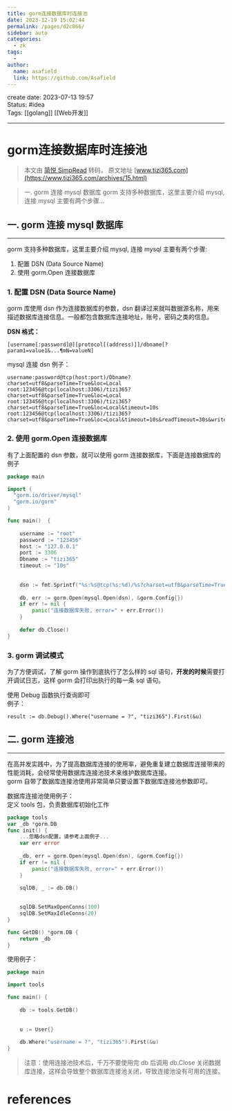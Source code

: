 ```yaml
---
title: gorm连接数据库时连接池
date: 2023-12-19 15:02:44
permalink: /pages/d2c866/
sidebar: auto
categories:
  - zk
tags:
  - 
author: 
  name: asafield
  link: https://github.com/Asafield
---
```


create date: 2023-07-13 19:57  
Status: #idea  
Tags: [[golang]] [[Web开发]]

---

# gorm连接数据库时连接池
> 本文由 [简悦 SimpRead](http://ksria.com/simpread/) 转码， 原文地址 [www.tizi365.com](https://www.tizi365.com/archives/15.html)

> 一. gorm 连接 mysql 数据库 gorm 支持多种数据库，这里主要介绍 mysql, 连接 mysql 主要有两个步骤...

## 一. gorm 连接 mysql 数据库

--------------------

gorm 支持多种数据库，这里主要介绍 mysql, 连接 mysql 主要有两个步骤:

1.  配置 DSN (Data Source Name)
2.  使用 gorm.Open 连接数据库

### 1. 配置 DSN (Data Source Name)

gorm 库使用 dsn 作为连接数据库的参数，dsn 翻译过来就叫数据源名称，用来描述数据库连接信息。一般都包含数据库连接地址，账号，密码之类的信息。

**DSN 格式：**

```
[username[:password]@][protocol[(address)]]/dbname[?param1=value1&...¶mN=valueN]
```

mysql 连接 dsn 例子：

```
username:password@tcp(host:port)/Dbname?charset=utf8&parseTime=True&loc=Local
root:123456@tcp(localhost:3306)/tizi365?charset=utf8&parseTime=True&loc=Local
root:123456@tcp(localhost:3306)/tizi365?charset=utf8&parseTime=True&loc=Local&timeout=10s
root:123456@tcp(localhost:3306)/tizi365?charset=utf8&parseTime=True&loc=Local&timeout=10s&readTimeout=30s&writeTimeout=60s
```

### 2. 使用 gorm.Open 连接数据库

有了上面配置的 dsn 参数，就可以使用 gorm 连接数据库，下面是连接数据库的例子

```go
package main

import (
  "gorm.io/driver/mysql"
  "gorm.io/gorm"
)

func main()  {
    
	username := "root"  
	password := "123456" 
	host := "127.0.0.1" 
	port := 3306 
	Dbname := "tizi365" 
	timeout := "10s" 
	
	
	dsn := fmt.Sprintf("%s:%s@tcp(%s:%d)/%s?charset=utf8&parseTime=True&loc=Local&timeout=%s", username, password, host, port, Dbname, timeout)
	
	db, err := gorm.Open(mysql.Open(dsn), &gorm.Config{})
	if err != nil {
		panic("连接数据库失败, error=" + err.Error())
	}
	
	defer db.Close()
}

```

### 3. gorm 调试模式

为了方便调试，了解 gorm 操作到底执行了怎么样的 sql 语句，**开发的时候**需要打开调试日志，这样 gorm 会打印出执行的每一条 sql 语句。

使用 Debug 函数执行查询即可  
例子：

```
result := db.Debug().Where("username = ?", "tizi365").First(&u)

```

## 二. gorm 连接池

-----------

在高并发实践中，为了提高数据库连接的使用率，避免重复建立数据库连接带来的性能消耗，会经常使用数据库连接池技术来维护数据库连接。  
gorm 自带了数据库连接池使用非常简单只要设置下数据库连接池参数即可。

数据库连接池使用例子：  
定义 tools 包，负责数据库初始化工作

```go
package tools
var _db *gorm.DB
func init() {
    ...忽略dsn配置，请参考上面例子...
    var err error
    
    _db, err = gorm.Open(mysql.Open(dsn), &gorm.Config{})
    if err != nil {
		panic("连接数据库失败, error=" + err.Error())
	}
     
    sqlDB, _ := db.DB()

    
    sqlDB.SetMaxOpenConns(100)   
    sqlDB.SetMaxIdleConns(20)   
}

func GetDB() *gorm.DB {
	return _db
}

```

使用例子：

```go
package main

import tools

func main() {
    
    db := tools.GetDB()
    
    
    u := User{}
	
	db.Where("username = ?", "tizi365").First(&u)
}

```

> 注意：使用连接池技术后，千万不要使用完 db 后调用 db.Close 关闭数据库连接，这样会导致整个数据库连接池关闭，导致连接池没有可用的连接。
# references